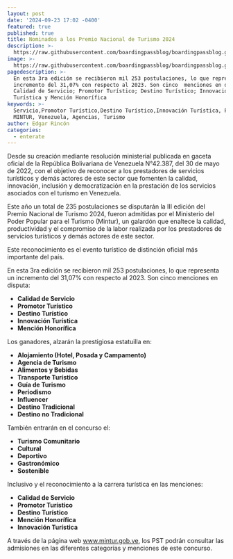 ```yaml
---
layout: post
date: '2024-09-23 17:02 -0400'
featured: true
published: true
title: Nominados a los Premio Nacional de Turismo 2024
description: >-
  https://raw.githubusercontent.com/boardingpassblog/boardingpassblog.github.io/refs/heads/main/assets/images/PNT2024.jpg
image: >-
  https://raw.githubusercontent.com/boardingpassblog/boardingpassblog.github.io/refs/heads/main/assets/images/PNT2024.jpg
pagedescription: >-
  En esta 3ra edición se recibieron mil 253 postulaciones, lo que representa un
  incremento del 31,07% con respecto al 2023. Son cinco  menciones en disputa:
  Calidad de Servicio; Promotor Turístico; Destino Turístico; Innovación
  Turística y Mención Honorífica
keywords: >-
  Servicio,Promotor Turístico,Destino Turístico,Innovación Turística, Premios,
  MINTUR, Venezuela, Agencias, Turismo
author: Edgar Rincón
categories:
  - enterate
---
```

Desde su creación mediante resolución ministerial publicada en gaceta oficial de la República Bolivariana de Venezuela N°42.387, del 30 de mayo de 2022, con el objetivo de reconocer a los prestadores de servicios turísticos y demás actores de este sector que fomenten la calidad, innovación, inclusión y democratización en la prestación de los servicios asociados con el turismo en Venezuela.  

Este año un total de 235 postulaciones se disputarán la III edición del Premio Nacional de Turismo 2024, fueron admitidas por el Ministerio del Poder Popular para el Turismo (Mintur), un galardón que enaltece la calidad, productividad y el compromiso de la labor realizada por los prestadores de servicios turísticos y demás actores de este sector.

Este reconocimiento es el evento turístico de distinción oficial más importante del país. 

En esta 3ra edición se recibieron mil 253 postulaciones, lo que representa un incremento del 31,07% con respecto al 2023. 
Son cinco menciones en disputa: 

  - **Calidad de Servicio**
  - **Promotor Turístico**
  - **Destino Turístico**
  - **Innovación Turística**
  - **Mención Honorífica**

Los ganadores, alzarán la prestigiosa estatuilla en:

  - **Alojamiento (Hotel, Posada y Campamento)**
  - **Agencia de Turismo**
  - **Alimentos y Bebidas**
  - **Transporte Turístico**
  - **Guía de Turismo**
  - **Periodismo**
  - **Influencer**
  - **Destino Tradicional**
  - **Destino no Tradicional**

También entrarán en el concurso el:

  - **Turismo Comunitario**
  - **Cultural**
  - **Deportivo**
  - **Gastronómico**
  - **Sostenible**

Inclusivo y el reconocimiento a la carrera turística en las menciones: 

  - **Calidad de Servicio**
  - **Promotor Turístico**
  - **Destino Turístico**
  - **Mención Honorífica**
  - **Innovación Turística**

A través de la página web www.mintur.gob.ve, los PST podrán consultar las admisiones en las diferentes categorías y menciones de este concurso.